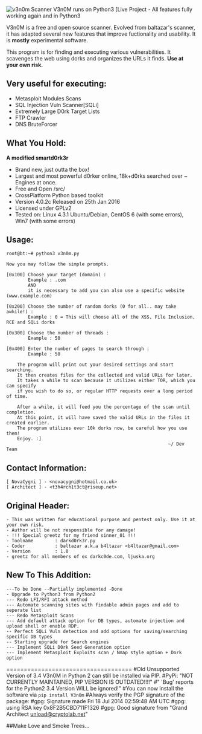 ![v3n0m Scanner](http://i.imgur.com/A96CipT.png "V3n0M-Scanner")
V3n0M runs on Python3
[Live Project - All features fully working again and in Python3

V3n0M is a free and open source scanner. Evolved from baltazar's scanner, it has adapted several new features that improve fuctionality and usability. It is __mostly__ experimental software.

This program is for finding and executing various vulnerabilities. It scavenges the web using dorks and organizes the URLs it finds.
**Use at your own risk.**

## Very useful for executing:

+ Metasploit Modules Scans
+ SQL Injection Vuln Scanner[SQLi]
+ Extremely Large D0rk Target Lists
+ FTP Crawler
+ DNS BruteForcer

## What You Hold:

**A modified smartd0rk3r**
+ Brand new, just outta the box!
+ Largest and most powerful d0rker online, 18k+d0rks searched over ~ Engines at once.
+ Free and Open /src/
+ CrossPlatform Python based toolkit
+ Version 4.0.2c Released on 25th Jan 2016
+ Licensed under GPLv2
+ Tested on: Linux 4.3.1 Ubuntu/Debian, CentOS 6 (with some errors), Win7 (with some errors)

## Usage:

    root@bt:~# python3 v3n0m.py

    Now you may follow the simple prompts.

    [0x100] Choose your target (domain) :
            Example : .com
            AND
            it is necessary to add you can also use a specific website (www.example.com)

    [0x200] Choose the number of random dorks (0 for all.. may take awhile!) :
            Example : 0 = This will choose all of the XSS, File Inclusion, RCE and SQLi dorks

    [0x300] Choose the number of threads :
            Example : 50

    [0x400] Enter the number of pages to search through :
            Example : 50

        The program will print out your desired settings and start searching.
        It then creates files for the collected and valid URLs for later.
        It takes a while to scan because it utilizes either TOR, which you can specify
        if you wish to do so, or regular HTTP requests over a long period of time.

        After a while, it will feed you the percentage of the scan until completion.
        At this point, it will have saved the valid URLs in the files it created earlier.
        The program utilizes over 10k dorks now, be careful how you use them!
        Enjoy. :]
                                                                ~/ Dev Team

## Contact Information:

    [ NovaCygni ] - <novacygni@hotmail.co.uk>
    [ Architect ] - <t3h4rch1t3ct@riseup.net>

## Original Header:

    - This was written for educational purpose and pentest only. Use it at your own risk.
    - Author will be not responsible for any damage!
    - !!! Special greetz for my friend sinner_01 !!!
    - Toolname        : darkd0rk3r.py
    - Coder           : baltazar a.k.a b4ltazar <b4ltazar@gmail.com>
    - Version         : 1.0
    - greetz for all members of ex darkc0de.com, ljuska.org

## New To This Addition:
    ---To be Done --Partially implemented -Done
    - Upgrade to Python3 from Python2
    --- Redo LFI/RFI attack method
    --- Automate scanning sites with findable admin pages and add to seperate list
    --- Redo Metasploit Scans
    --- Add default attack option for DB types, automate injection and upload shell or enable RDP.
    -- Perfect SQLi Vuln detection and add options for saving/searching specific DB types
    -- Starting upgrade for Search engines
    --- Implement SQLi D0rk Seed Generation option
    --- Implement Metasploit Exploits scan / Nmap style option + Dork option


====================================
    #Old Unsupported Version of 3.4 V3n0M in Python 2 can still be installed via PIP.
    #PyPi: "NOT CURRENTLY MAINTAINED, PIP VERSION IS OUTDATED!!!!" 
    #" 'Bug' reports for the Python2 3.4 Version WILL be ignored!"
    #You can now install the software via `pip install V3n0m`
    #Always verify the PGP signature of the package:
    #gpg: Signature made Fri 18 Jul 2014 02:59:48 AM UTC
    #gpg:                using RSA key 0x8F2B5CBD711F1326
    #gpg: Good signature from "Grand Architect <unload@cryptolab.net>"

##Make Love and Smoke Trees...
